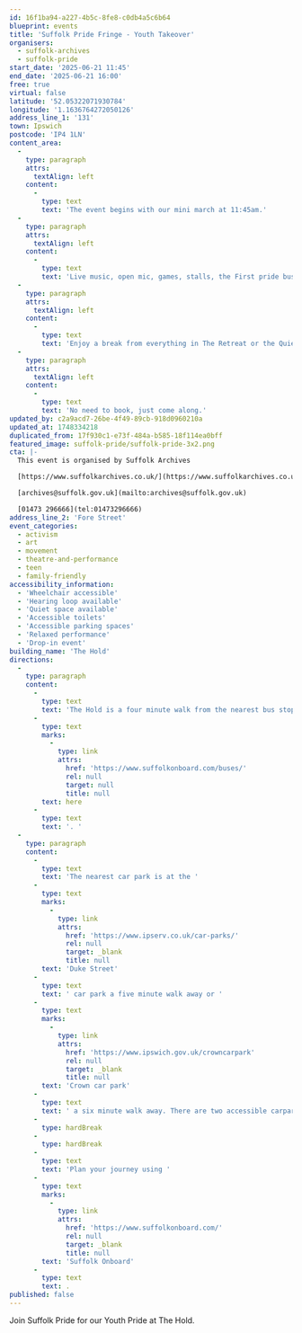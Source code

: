 ```yaml
---
id: 16f1ba94-a227-4b5c-8fe8-c0db4a5c6b64
blueprint: events
title: 'Suffolk Pride Fringe - Youth Takeover'
organisers:
  - suffolk-archives
  - suffolk-pride
start_date: '2025-06-21 11:45'
end_date: '2025-06-21 16:00'
free: true
virtual: false
latitude: '52.05322071930784'
longitude: '1.1636764272050126'
address_line_1: '131'
town: Ipswich
postcode: 'IP4 1LN'
content_area:
  -
    type: paragraph
    attrs:
      textAlign: left
    content:
      -
        type: text
        text: 'The event begins with our mini march at 11:45am.'
  -
    type: paragraph
    attrs:
      textAlign: left
    content:
      -
        type: text
        text: 'Live music, open mic, games, stalls, the First pride bus, arts and crafts. '
  -
    type: paragraph
    attrs:
      textAlign: left
    content:
      -
        type: text
        text: 'Enjoy a break from everything in The Retreat or the Quiet Room.'
  -
    type: paragraph
    attrs:
      textAlign: left
    content:
      -
        type: text
        text: 'No need to book, just come along.'
updated_by: c2a9acd7-26be-4f49-89cb-918d0960210a
updated_at: 1748334218
duplicated_from: 17f930c1-e73f-484a-b585-18f114ea0bff
featured_image: suffolk-pride/suffolk-pride-3x2.png
cta: |-
  This event is organised by Suffolk Archives

  [https://www.suffolkarchives.co.uk/](https://www.suffolkarchives.co.uk/)

  [archives@suffolk.gov.uk](mailto:archives@suffolk.gov.uk)

  [01473 296666](tel:01473296666)
address_line_2: 'Fore Street'
event_categories:
  - activism
  - art
  - movement
  - theatre-and-performance
  - teen
  - family-friendly
accessibility_information:
  - 'Wheelchair accessible'
  - 'Hearing loop available'
  - 'Quiet space available'
  - 'Accessible toilets'
  - 'Accessible parking spaces'
  - 'Relaxed performance'
  - 'Drop-in event'
building_name: 'The Hold'
directions:
  -
    type: paragraph
    content:
      -
        type: text
        text: 'The Hold is a four minute walk from the nearest bus stop - see the latest bus timetables '
      -
        type: text
        marks:
          -
            type: link
            attrs:
              href: 'https://www.suffolkonboard.com/buses/'
              rel: null
              target: null
              title: null
        text: here
      -
        type: text
        text: '. '
  -
    type: paragraph
    content:
      -
        type: text
        text: 'The nearest car park is at the '
      -
        type: text
        marks:
          -
            type: link
            attrs:
              href: 'https://www.ipserv.co.uk/car-parks/'
              rel: null
              target: _blank
              title: null
        text: 'Duke Street'
      -
        type: text
        text: ' car park a five minute walk away or '
      -
        type: text
        marks:
          -
            type: link
            attrs:
              href: 'https://www.ipswich.gov.uk/crowncarpark'
              rel: null
              target: _blank
              title: null
        text: 'Crown car park'
      -
        type: text
        text: ' a six minute walk away. There are two accessible carpark spaces for blue badge holders in The Hold car park.'
      -
        type: hardBreak
      -
        type: hardBreak
      -
        type: text
        text: 'Plan your journey using '
      -
        type: text
        marks:
          -
            type: link
            attrs:
              href: 'https://www.suffolkonboard.com/'
              rel: null
              target: _blank
              title: null
        text: 'Suffolk Onboard'
      -
        type: text
        text: .
published: false
---
```

Join Suffolk Pride for our Youth Pride at The Hold.